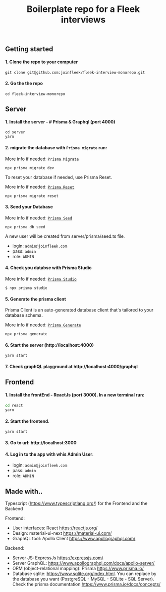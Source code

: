 <h1 align="center"><strong>Boilerplate repo for a Fleek interviews</strong></h1>

<br />

## Getting started

#### 1. Clone the repo to your computer

```
git clone git@github.com:joinfleek/fleek-interview-monorepo.git
```

#### 2. Go the the repo

```
cd fleek-interview-monorepo
```

## Server

#### 1. Install the server - # Prisma & Graphql (port 4000)

```
cd server
yarn
```

#### 2. migrate the database with `Prisma migrate` run:

More info if needed: [`Prisma Migrate`](https://www.prisma.io/docs/concepts/components/prisma-migrate)

```
npx prisma migrate dev
```

To reset your database if needed, use Prisma Reset.

More info if needed: [`Prisma Reset`](https://www.prisma.io/docs/concepts/components/prisma-migrate#do-not-edit-or-delete-migrations-that-have-been-applied)

```
npx prisma migrate reset
```

#### 3. Seed your Database

More info if needed: [`Prisma Seed`](https://www.prisma.io/docs/guides/application-lifecycle/seed-database/)

```
npx prisma db seed
```

A new user will be created from server/prisma/seed.ts file.

- login: `admin@joinfleek.com`
- pass: `admin`
- role: `ADMIN`

#### 4. Check you databse with Prisma Studio

More info if needed: [`Prisma Studio`](https://www.prisma.io/docs/concepts/components/prisma-studio)

```
$ npx prisma studio
```

#### 5. Generate the prisma client

Prisma Client is an auto-generated database client that's tailored to your database schema.

More info if needed: [`Prisma Generate`](https://www.prisma.io/docs/concepts/components/prisma-client/working-with-prismaclient/generating-prisma-client)

```
npx prisma generate
```

#### 6. Start the server (http://localhost:4000)

```
yarn start
```

#### 7. Check graphQL playground at http://localhost:4000/graphql

## Frontend

#### 1. Install the frontEnd - ReactJs (port 3000). In a new terminal run:

```sh
cd react
yarn
```

#### 2. Start the frontend.

```
yarn start
```

#### 3. Go to url: http://localhost:3000

#### 4. Log in to the app with whis Admin User:

- login: `admin@joinfleek.com`
- pass: `admin`
- role: `ADMIN`


## Made with..

Typescript (https://www.typescriptlang.org/) for the Frontend and the Backend

Frontend:

- User interfaces: React https://reactjs.org/
- Design: material-ui-next https://material-ui.com/
- GraphQL tool: Apollo Client https://www.apollographql.com/

Backend:

- Server JS: ExpressJs https://expressjs.com/
- Server GraphQL: https://www.apollographql.com/docs/apollo-server/
- ORM (object-relational mapping): Prisma https://www.prisma.io/
- Database sqlite: https://www.sqlite.org/index.html. You can replace by the database you want (PostgreSQL - MySQL - SQLite - SQL Server). Check the prisma documentation https://www.prisma.io/docs/concepts/

